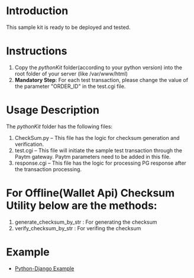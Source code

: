 # Introduction
This sample kit is ready to be deployed and tested.

# Instructions
 1. Copy the *pythonKit* folder(according to your python version) into the root folder of your server (like /var/www/html)
 2. **Mandatory Step**: For each test transaction, please change the value of the parameter "ORDER_ID" in the test.cgi file.

# Usage Description
The *pythonKit* folder has the following files:
 1. CheckSum.py – This file has the logic for checksum generation and verification.
 2. test.cgi – This file will initiate the sample test transaction through the Paytm gateway. Paytm parameters need to be added in this file.
 3. response.cgi – This file has the logic for processing PG response after the transaction processing.
 
 # For Offline(Wallet Api) Checksum Utility below are the methods:
  1. generate_checksum_by_str : For generating the checksum
  2. verify_checksum_by_str : For verifing the checksum

# Example
* [Python-Django Example](https://github.com/harishbisht/paytm-django) 

